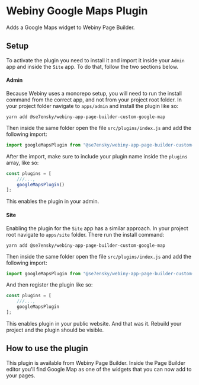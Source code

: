 # Webiny Google Maps Plugin

Adds a Google Maps widget to Webiny Page Builder.

## Setup
To activate the plugin you need to install it and import it inside your `Admin` app and inside the `Site` app. To do that, follow the two sections below.

#### Admin

Because Webiny uses a monorepo setup, you will need to run the install command from the correct app, and not from your project root folder. In your project folder navigate to `apps/admin` and install the plugin like so:

```
yarn add @se7ensky/webiny-app-page-builder-custom-google-map
```

Then inside the same folder open the file `src/plugins/index.js` and add the following import:

``` js
import googleMapsPlugin from "@se7ensky/webiny-app-page-builder-custom-google-map/admin";
```

After the import, make sure to include your plugin name inside the `plugins` array, like so:
```js
const plugins = [
    ///...,
    googleMapsPlugin()
];
```

This enables the plugin in your admin.

#### Site

Enabling the plugin for the `Site` app has a similar approach. 
In your project root navigate to `apps/site` folder. There run the install command:

```
yarn add @se7ensky/webiny-app-page-builder-custom-google-map
```

Then inside the same folder open the file `src/plugins/index.js` and add the following import:

```js
import googleMapsPlugin from "@se7ensky/webiny-app-page-builder-custom-google-map/render";
```

And then register the plugin like so:

```js
const plugins = [
    ///...,
    googleMapsPlugin
];
```

This enables plugin in your public website. And that was it. Rebuild your project and the plugin should be visible.

## How to use the plugin

This plugin is available from Webiny Page Builder. Inside the Page Builder editor you'll find Google Map as one of the widgets that you can now add to your pages.
